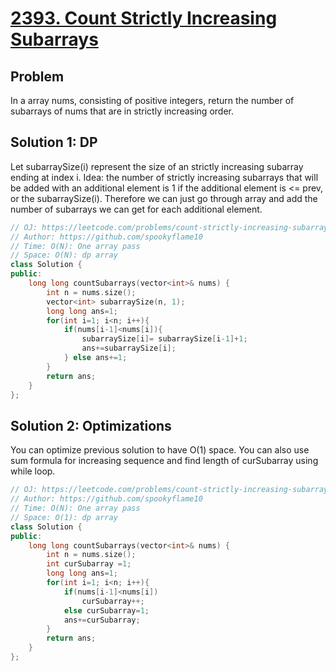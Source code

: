 # [2393. Count Strictly Increasing Subarrays](https://leetcode.com/problems/count-strictly-increasing-subarrays/description/)

## Problem
In a array nums, consisting of positive integers, return the number of subarrays of nums that are in strictly increasing order.
## Solution 1: DP
Let subarraySize(i) represent the size of an strictly increasing subarray ending at index i. Idea: the number of strictly increasing subarrays that will be added with an additional element is 1 if the additional element is <= prev, or the subarraySize(i). Therefore we can just go through array and add the number of subarrays we can get for each additional element.
```cpp
// OJ: https://leetcode.com/problems/count-strictly-increasing-subarrays/description/
// Author: https://github.com/spookyflame10
// Time: O(N): One array pass
// Space: O(N): dp array
class Solution {
public:
    long long countSubarrays(vector<int>& nums) {
        int n = nums.size();
        vector<int> subarraySize(n, 1);
        long long ans=1;
        for(int i=1; i<n; i++){
            if(nums[i-1]<nums[i]){
                subarraySize[i]= subarraySize[i-1]+1;
                ans+=subarraySize[i];
            } else ans+=1;
        }
        return ans;
    }
};
```
## Solution 2: Optimizations
You can optimize previous solution to have O(1) space. You can also use sum formula for increasing sequence and find length of curSubarray using while loop.
```cpp
// OJ: https://leetcode.com/problems/count-strictly-increasing-subarrays/description/
// Author: https://github.com/spookyflame10
// Time: O(N): One array pass
// Space: O(1): dp array
class Solution {
public:
    long long countSubarrays(vector<int>& nums) {
        int n = nums.size();
        int curSubarray =1;
        long long ans=1;
        for(int i=1; i<n; i++){
            if(nums[i-1]<nums[i])
                curSubarray++;
            else curSubarray=1;
            ans+=curSubarray;
        }
        return ans;
    }
};
```
